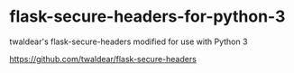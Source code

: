 # flask-secure-headers-for-python-3

twaldear's flask-secure-headers modified for use with Python 3

https://github.com/twaldear/flask-secure-headers
